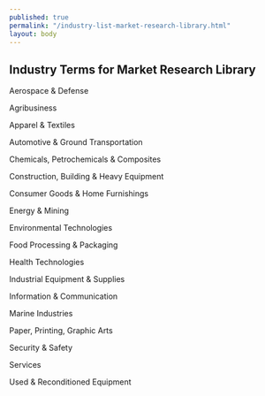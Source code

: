 ```yaml
---
published: true
permalink: "/industry-list-market-research-library.html"
layout: body
---
```


## Industry Terms for Market Research Library

Aerospace &amp; Defense

Agribusiness

Apparel &amp; Textiles

Automotive &amp; Ground Transportation

Chemicals, Petrochemicals &amp; Composites

Construction, Building &amp; Heavy Equipment

Consumer Goods &amp; Home Furnishings

Energy &amp; Mining

Environmental Technologies

Food Processing &amp; Packaging

Health Technologies

Industrial Equipment &amp; Supplies

Information &amp; Communication

Marine Industries

Paper, Printing, Graphic Arts

Security &amp; Safety

Services

Used &amp; Reconditioned Equipment